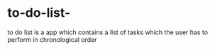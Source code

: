 # to-do-list-
to do list is a app which contains a list of tasks which the user has to perform in chronological order
